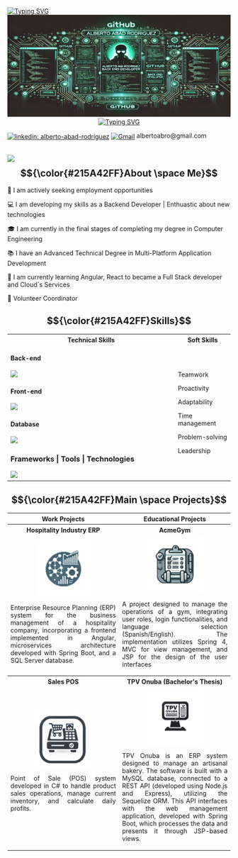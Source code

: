 <div align="left">
  <a href="https://git.io/typing-svg"><img src="https://readme-typing-svg.herokuapp.com?font=Fira+Code&pause=1000&color=215A42&background=FFFFFF00&repeat=false&width=480&lines=Hi%2C+I%C2%B4m+Alberto.++Welcome+to+my+profile!" alt="Typing SVG" /></a>
</div>

<div align="center">
  <img src="https://github.com/albertoabro/albertoabro/blob/main/assets/header.png"></img>
</div>

<div align="center">
  <a href="https://git.io/typing-svg"><img src="https://readme-typing-svg.herokuapp.com?font=Fira+Code&pause=1000&color=215A42&background=FFFFFF00&center=true&width=380&height=45&lines=Backend+Developer;Java+%7C+SQL+%7C+JavaScript;Spring+Boot++%7C+Express.Js" alt="Typing SVG" /></a>
</div>

<p>
  <a href="https://linkedin.com/in/alberto-abad-rodríguez" target="blank"><img align="center" src="https://img.shields.io/badge/LinkedIn-0077B5?style=for-the-badge&logo=linkedin&logoColor=white" alt="linkedin: alberto-abad-rodríguez" width=75px height=25px /></a>
  <a href = "mailto:albertoabro@gmail.com" target="blank"><img align="center" src="https://skillicons.dev/icons?i=gmail" alt="Gmail" width=25px height=25px /></a> albertoabro@gmail.com 
</p>

## <picture><img src = "https://github.com/7oSkaaa/7oSkaaa/blob/main/Images/about_me.gif?raw=true" width = 50px></picture> $${\color{#215A42FF}About \space Me}$$
<div align="left">
   <p> 🔧 I am actively seeking employment opportunities</p>
   <p> 💻 I am developing my skills as a Backend Developer | Enthuastic about new technologies</p>
   <p> 🎓 I am currently in the final stages of completing my degree in Computer Engineering</p>
   <p> 📚 I have an Advanced Technical Degree in Multi-Platform Application Development</p>
   <p> 📖 I am currently learning Angular, React to became a Full Stack developer and Cloud´s Services</p>
   <p> 🏢 Volunteer Coordinator</p>
</div>

## $${\color{#215A42FF}Skills}$$

 <table width="100%">
  <tr>
    <th>Technical Skills</th>
    <th>Soft Skills</th>
  </tr>
  <tr>
    <td width="75%">

  #### Back-end
  <img src="https://skillicons.dev/icons?i=java,js,cs,cpp width=50px height=50px"/>
  
  #### Front-end
  <img src="https://skillicons.dev/icons?i=js,html,css width=50px height=50px"/>

  #### Database
  <img src="https://skillicons.dev/icons?i=mysql,mongodb width=50px height=50px"/>

  ### Frameworks | Tools | Technologies
  <img src="https://skillicons.dev/icons?i=spring,nodejs,express,bootstrap,docker,git,maven,hibernate,jenkins,kafka,kubernetes,sequelize  width=50px height=50px"/>
  
  </td>
  
   <td>
<p>Teamwork</p>
<p>Proactivity</p>
<p>Adaptability</p>
<p>Time management</p>
<p>Problem-solving</p>
<p>Leadership</p>
     
   </td>
  </tr>
</table>

## $${\color{#215A42FF}Main \space Projects}$$
<table width="100%">
  
  <tr>
    <th>Work Projects</th>
    <th>Educational Projects</th>
  </tr>
  
  <tr>
    <th>Hospitality Industry ERP</th>
    <th>AcmeGym</th>
  </tr>
  
  <td width="50%" align="center">
  <img src="https://github.com/albertoabro/albertoabro/blob/main/assets/ERP.png" ></img>
  <p align="justify">Enterprise Resource Planning (ERP) system for the business management of a hospitality company, incorporating a frontend implemented in Angular, microservices architecture developed with Spring Boot, and a SQL Server database.</p>
</td>

<td width="50%" align="center">
  <img src="https://github.com/albertoabro/albertoabro/blob/main/assets/AcmeGym.png" ></img>
  <p align="justify"">A project designed to manage the operations of a gym, integrating user roles, login functionalities, and language selection (Spanish/English). The implementation utilizes Spring 4, MVC for view management, and JSP for the design of the user interfaces</p>
</td>

<tr>
  <th>Sales POS</th>
  <th>TPV Onuba (Bachelor's Thesis)</th>
</tr>

<td width="50%" align="center">
  <img src="https://github.com/albertoabro/albertoabro/blob/main/assets/TPV.png"></img>
  <p align="justify">Point of Sale (POS) system developed in C# to handle product sales operations, manage current inventory, and calculate daily profits.</p>
  </br>
  </td>
  
  <td width="50%" align="center">
  <img src="https://github.com/albertoabro/albertoabro/blob/main/assets/TPV_Onuba.png"></img>
  <p align="justify">TPV Onuba is an ERP system designed to manage an artisanal bakery. The software is built with a MySQL database, connected to a REST API (developed using Node.js and Express), utilizing the Sequelize ORM. This API interfaces with the web management application, developed with Spring Boot, which processes the data and presents it through JSP-based views.</p>
  </td>
 
</table>

